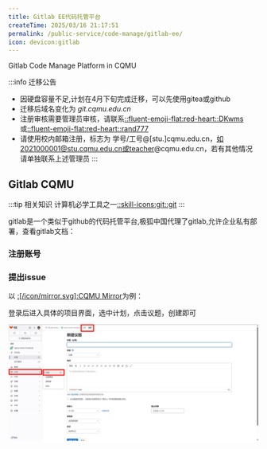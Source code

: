 ```yaml
---
title: Gitlab EE代码托管平台
createTime: 2025/03/16 21:17:51
permalink: /public-service/code-manage/gitlab-ee/
icon: devicon:gitlab
---
```

<LinkCard icon="devicon:gitlab" href="https://git.cqmu.edu.cn/" title="Gitlab极狐" >Gitlab Code Manage Platform in CQMU</LinkCard>

:::info 迁移公告
- 因硬盘容量不足,计划在4月下旬完成迁移，可以先使用gitea或github
- 迁移后域名变化为 _git.cqmu.edu.cn_
- 注册审核需要管理员审核，请联系[::fluent-emoji-flat:red-heart::DKwms](/friends/persons/)或[::fluent-emoji-flat:red-heart::rand777](https://qm.qq.com/q/2iLBaNcsnO)
- 请使用校内邮箱注册，标志为 学号/工号@[stu.]cqmu.edu.cn，如2021000001@stu.cqmu.edu.cn或teacher@cqmu.edu.cn，若有其他情况请单独联系上述管理员
:::

## Gitlab CQMU

:::tip 相关知识
计算机必学工具之一[::skill-icons:git::git](/csdiy/tools-must/git/)
:::

gitlab是一个类似于github的代码托管平台,极狐中国代理了gitlab,允许企业私有部署，查看gitlab文档：

<LinkCard icon="devicon:gitlab" href="https://gitlab.cn/docs/" title="Gitlab Docs" ></LinkCard>


### 注册账号



### 提出issue

以 [:[/icon/mirror.svg]:CQMU Mirror](/public-service/cqmu-mirror/)为例：

登录后进入具体的项目界面，选中计划，点击议题，创建即可

![2025-03-21_04-12-09.png](../../../.vuepress/public/src/2025-03-21_04-12-09.png)





